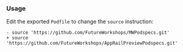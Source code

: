### Usage

Edit the exported `Podfile` to change the `source` instruction:

```
- source 'https://github.com/FutureWorkshops/MWPodspecs.git'
+ source 'https://github.com/FutureWorkshops/AppRailPreviewPodspecs.git'
```